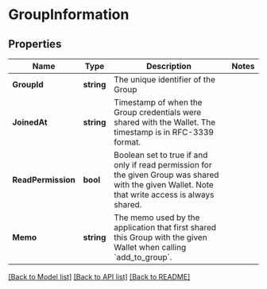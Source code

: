 # GroupInformation

## Properties
Name | Type | Description | Notes
------------ | ------------- | ------------- | -------------
**GroupId** | **string** | The unique identifier of the Group | 
**JoinedAt** | **string** | Timestamp of when the Group credentials were shared with the Wallet. The timestamp is in RFC-3339 format. | 
**ReadPermission** | **bool** | Boolean set to true if and only if read permission for the given Group was shared with the given Wallet. Note that write access is always shared. | 
**Memo** | **string** | The memo used by the application that first shared this Group with the given Wallet when calling &#x60;add_to_group&#x60;. | 

[[Back to Model list]](../README.md#documentation-for-models) [[Back to API list]](../README.md#documentation-for-api-endpoints) [[Back to README]](../README.md)


